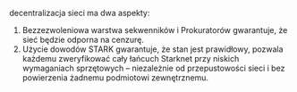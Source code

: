 decentralizacja sieci ma dwa aspekty:

1. Bezzezwoleniowa warstwa sekwenników i Prokuratorów gwarantuje, że sieć będzie odporna na cenzurę.
2. Użycie dowodów STARK gwarantuje, że stan jest prawidłowy, pozwala każdemu zweryfikować cały łańcuch Starknet przy niskich wymaganiach sprzętowych – niezależnie od przepustowości sieci i bez powierzenia żadnemu podmiotowi zewnętrznemu.